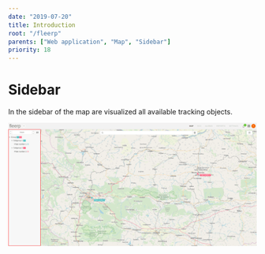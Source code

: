 ```yaml
---
date: "2019-07-20"
title: Introduction
root: "/fleerp"
parents: ["Web application", "Map", "Sidebar"]
priority: 18
---
```


# Sidebar

In the sidebar of the map are visualized all available tracking objects.

![Sidebar](sidebar-en.png)
